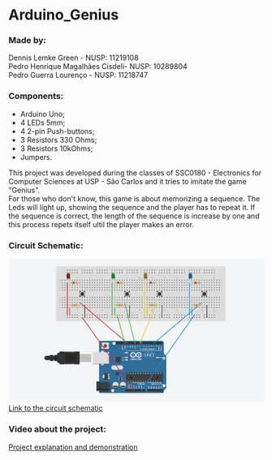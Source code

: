 Arduino_Genius
======

### Made by:
Dennis Lemke Green - NUSP: 11219108 <br/>
Pedro Henrique Magalhães Cisdeli- NUSP: 10289804 <br/>
Pedro Guerra Lourenço - NUSP: 11218747 <br/>

### Components:
* Arduino Uno;
* 4 LEDs 5mm;
* 4 2-pin Push-buttons;
* 3 Resistors 330 Ohms;
* 3 Resistors 10kOhms;
* Jumpers.

This project was developed during the classes of SSC0180 - Electronics for Computer Sciences at USP - São Carlos  and it tries to imitate the game "Genius". <br/>
For those who don't know, this game is about memorizing a sequence. The Leds will light up, showing the sequence and the player has to repeat it. If the sequence is correct, the length of the sequence is increase by one and this process repets itself ultil the player makes an error.

### Circuit Schematic:
![Arduino Genius Circuit Schematic](https://github.com/Haltz01/Arduino_Genius/blob/master/Arduino_Schematic.png "Arduino Genius Circuit Schematic")
[Link to the circuit schematic](https://prnt.sc/o6j87l)

### Video about the project:
[Project explanation and demonstration](https://youtu.be/6vQePfbvOsM)


